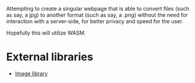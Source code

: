 Attempting to create a singular webpage that is able to convert files (such as say, a jpg) to another format (such as say, a .png) without the need for interaction with a server-side, for better privacy and speed for the user.

Hopefully this will utilize WASM.

# External libraries

- [Image library](https://github.com/Rochumback/wasm-image-conversion)
